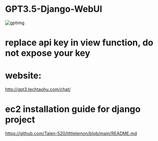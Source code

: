 ﻿# GPT3.5-Django-WebUI
![gptimg](https://github.com/Talen-520/GPT3.5-Django-WebUI/assets/63370853/9b124f5a-bace-408b-8dc0-a77a853c5e53)

 # replace api key in view function, do not expose your key 

# website:
http://gpt3.techtaohu.com/chat/

# ec2 installation guide for django project

https://github.com/Talen-520/littlelemon/blob/main/README.md
